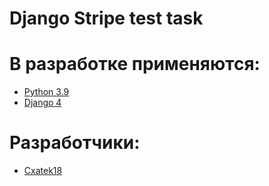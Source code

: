 # Django Stripe test task

# В разработке применяются:
- [Python 3.9](https://www.python.org/downloads/release/python-390/)
- [Django 4](https://www.djangoproject.com/)

# Разработчики:
- [Cxatek18](https://github.com/Cxatek18)